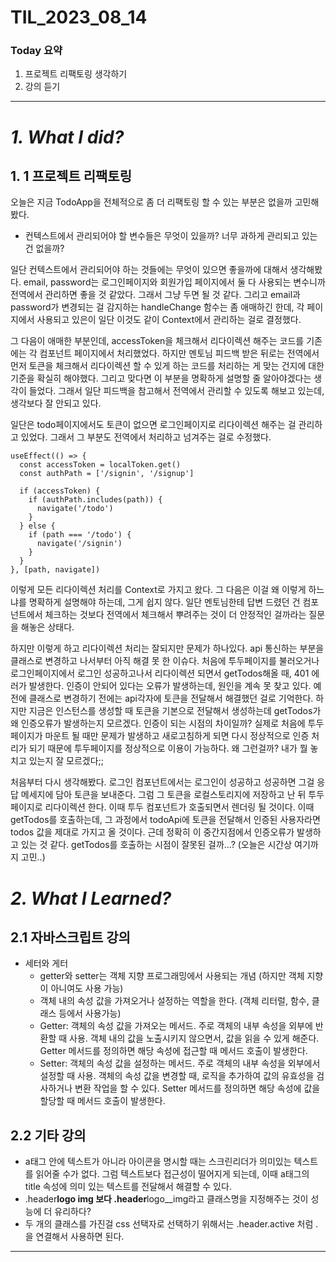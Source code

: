 # TIL_2023_08_14

### Today 요약

1. 프로젝트 리팩토링 생각하기
2. 강의 듣기

---

# **_1. What I did?_**

## 1. 1 프로젝트 리팩토링

오늘은 지금 TodoApp을 전체적으로 좀 더 리팩토링 할 수 있는 부분은 없을까 고민해봤다.

- 컨텍스트에서 관리되어야 할 변수들은 무엇이 있을까? 너무 과하게 관리되고 있는 건 없을까?

일단 컨텍스트에서 관리되어야 하는 것들에는 무엇이 있으면 좋을까에 대해서 생각해봤다. email, password는 로그인페이지와 회원가입 페이지에서 둘 다 사용되는 변수니까 전역에서 관리하면 좋을 것 같았다. 그래서 그냥 두면 될 것 같다. 그리고 email과 password가 변경되는 걸 감지하는 handleChange 함수는 좀 애매하긴 한데, 각 페이지에서 사용되고 있은이 일단 이것도 같이 Context에서 관리하는 걸로 결정했다.

그 다음이 애매한 부분인데, accessToken을 체크해서 리다이렉션 해주는 코드를 기존에는 각 컴포넌트 페이지에서 처리했었다. 하지만 멘토님 피드백 받은 뒤로는 전역에서 먼저 토큰을 체크해서 리다이렉션 할 수 있게 하는 코드를 처리하는 게 맞는 건지에 대한 기준을 확실히 해야했다. 그리고 맞다면 이 부분을 명확하게 설명할 줄 알아야겠다는 생각이 들었다. 그래서 일단 피드백을 참고해서 전역에서 관리할 수 있도록 해보고 있는데, 생각보다 잘 안되고 있다.

일단은 todo페이지에서도 토큰이 없으면 로그인페이지로 리다이렉션 해주는 걸 관리하고 있었다. 그래서 그 부분도 전역에서 처리하고 넘겨주는 걸로 수정했다.

```tsx
useEffect(() => {
  const accessToken = localToken.get()
  const authPath = ['/signin', '/signup']

  if (accessToken) {
    if (authPath.includes(path)) {
      navigate('/todo')
    }
  } else {
    if (path === '/todo') {
      navigate('/signin')
    }
  }
}, [path, navigate])
```

이렇게 모든 리다이렉션 처리를 Context로 가지고 왔다. 그 다음은 이걸 왜 이렇게 하느냐를 명확하게 설명해야 하는데, 그게 쉽지 않다. 일단 멘토님한테 답변 드렸던 건 컴포넌트에서 체크하는 것보다 전역에서 체크해서 뿌려주는 것이 더 안정적인 걸까라는 질문을 해놓은 상태다.

하지만 이렇게 하고 리다이렉션 처리는 잘되지만 문제가 하나있다. api 통신하는 부분을 클래스로 변경하고 나서부터 아직 해결 못 한 이슈다. 처음에 투두페이지를 불러오거나 로그인페이지에서 로그인 성공하고나서 리다이렉션 되면서 getTodos해올 때, 401 에러가 발생한다. 인증이 안되어 있다는 오류가 발생하는데, 원인을 계속 못 찾고 있다. 예전에 클래스로 변경하기 전에는 api각자에 토큰을 전달해서 해결했던 걸로 기억한다. 하지만 지금은 인스턴스를 생성할 때 토큰을 기본으로 전달해서 생성하는데 getTodos가 왜 인증오류가 발생하는지 모르겠다. 인증이 되는 시점의 차이일까? 실제로 처음에 투두페이지가 마운트 될 때만 문제가 발생하고 새로고침하게 되면 다시 정상적으로 인증 처리가 되기 때문에 투두페이지를 정상적으로 이용이 가능하다. 왜 그런걸까? 내가 뭘 놓치고 있는지 잘 모르겠다;;

처음부터 다시 생각해봤다. 로그인 컴포넌트에서는 로그인이 성공하고 성공하면 그걸 응답 메세지에 담아 토큰을 보내준다. 그럼 그 토큰을 로컬스토리지에 저장하고 난 뒤 투두 페이지로 리다이렉션 한다. 이때 투두 컴포넌트가 호출되면서 렌더링 될 것이다. 이때 getTodos를 호출하는데, 그 과정에서 todoApi에 토큰을 전달해서 인증된 사용자라면 todos 값을 제대로 가지고 올 것이다. 근데 정확히 이 중간지점에서 인증오류가 발생하고 있는 것 같다. getTodos를 호출하는 시점이 잘못된 걸까…? (오늘은 시간상 여기까지 고민..)

# _2. What I Learned?_

## 2.1 자바스크립트 강의

- 세터와 게터
  - getter와 setter는 객체 지향 프로그래밍에서 사용되는 개념 (하지만 객체 지향이 아니여도 사용 가능)
  - 객체 내의 속성 값을 가져오거나 설정하는 역할을 한다. (객체 리터럴, 함수, 클래스 등에서 사용가능)
  - Getter: 객체의 속성 값을 가져오는 메서드. 주로 객체의 내부 속성을 외부에 반환할 때 사용. 객체 내의 값을 노출시키지 않으면서, 값을 읽을 수 있게 해준다. Getter 메서드를 정의하면 해당 속성에 접근할 때 메서드 호출이 발생한다.
  - Setter: 객체의 속성 값을 설정하는 메서드. 주로 객체의 내부 속성을 외부에서 설정할 때 사용. 객체의 속성 값을 변경할 때, 로직을 추가하여 값의 유효성을 검사하거나 변환 작업을 할 수 있다. Setter 메서드를 정의하면 해당 속성에 값을 할당할 때 메서드 호출이 발생한다.

## 2.2 기타 강의

- a태그 안에 텍스트가 아니라 아이콘을 명시할 때는 스크린리더가 의미있는 텍스트를 읽어줄 수가 없다. 그럼 텍스트보다 접근성이 떨어지게 되는데, 이때 a태그의 title 속성에 의미 있는 텍스트를 전달해서 해결할 수 있다.
- .header**logo img 보다 .header**logo\_\_img라고 클래스명을 지정해주는 것이 성능에 더 유리하다?
- 두 개의 클래스를 가진걸 css 선택자로 선택하기 위해서는 .header.active 처럼 .을 연결해서 사용하면 된다.

---
